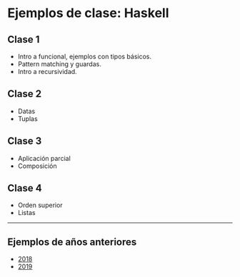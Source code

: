 # Ejemplos de clase: Haskell

## Clase 1
- Intro a funcional, ejemplos con tipos básicos.
- Pattern matching y guardas.
- Intro a recursividad.

## Clase 2
- Datas
- Tuplas

## Clase 3
- Aplicación parcial
- Composición

## Clase 4
- Orden superior
- Listas

---

## Ejemplos de años anteriores
- [2018](https://github.com/pdep-mit/ejemplos-de-clase-haskell/tree/2018)
- [2019](https://github.com/pdep-mit/ejemplos-de-clase-haskell/tree/2019)

